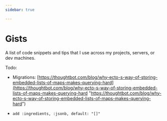 ```yaml
---
sidebar: true

---
```

# Gists

A list of code snippets and tips that I use across my projects, servers, or dev machines.

Todo:

* Migrations: [https://thoughtbot.com/blog/why-ecto-s-way-of-storing-embedded-lists-of-maps-makes-querying-hard](https://thoughtbot.com/blog/why-ecto-s-way-of-storing-embedded-lists-of-maps-makes-querying-hard "https://thoughtbot.com/blog/why-ecto-s-way-of-storing-embedded-lists-of-maps-makes-querying-hard")


* `add :ingredients, :jsonb, default: "[]"`

<section-contents />